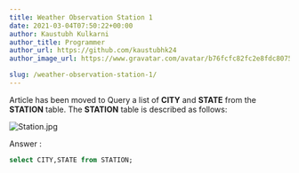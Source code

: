 ```yaml
---
title: Weather Observation Station 1
date: 2021-03-04T07:50:22+00:00
author: Kaustubh Kulkarni
author_title: Programmer
author_url: https://github.com/kaustubhk24
author_image_url: https://www.gravatar.com/avatar/b76fcfc82fc2e8fdc8075636f1735f61?s=200

slug: /weather-observation-station-1/
---
```

Article has been moved to
Query a list of **CITY** and **STATE** from the **STATION** table. 
The **STATION** table is described as follows:

![](https://s3.amazonaws.com/hr-challenge-images/9336/1449345840-5f0a551030-Station.jpg "Station.jpg") 



Answer :

```sql title="SQL"
select CITY,STATE from STATION;
```